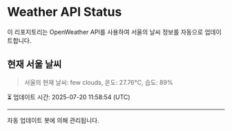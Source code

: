 
# Weather API Status

이 리포지토리는 OpenWeather API를 사용하여 서울의 날씨 정보를 자동으로 업데이트합니다.

## 현재 서울 날씨
> 서울의 현재 날씨: few clouds, 온도: 27.76°C, 습도: 89%

⏳ 업데이트 시간: 2025-07-20 11:58:54 (UTC)

---
자동 업데이트 봇에 의해 관리됩니다.
